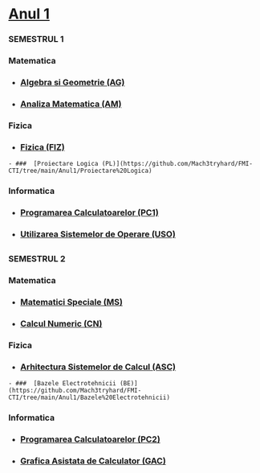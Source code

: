 # [Anul 1](https://github.com/Mach3tryhard/FMI-CTI/tree/main/Anul1)

### **SEMESTRUL 1**
### Matematica
 - ###  [Algebra si Geometrie (AG)](https://github.com/Mach3tryhard/FMI-CTI/tree/main/Anul1/Algebra%20si%20Geometrie)
  - ###  [Analiza Matematica (AM)](https://github.com/Mach3tryhard/FMI-CTI/tree/main/Anul1/Analiza%20Matematica)
 ### Fizica
   - ###  [Fizica (FIZ)](https://github.com/Mach3tryhard/FMI-CTI/tree/main/Anul1/Fizica)
    - ###  [Proiectare Logica (PL)](https://github.com/Mach3tryhard/FMI-CTI/tree/main/Anul1/Proiectare%20Logica)
### Informatica
   - ### [Programarea Calculatoarelor (PC1)](https://github.com/Mach3tryhard/FMI-CTI/tree/main/Anul1/Programarea%20Calculatoarelor)
   - ###  [Utilizarea Sistemelor de Operare (USO)](https://github.com/Mach3tryhard/FMI-CTI/tree/main/Anul1/Utilizarea%20Sistemelor%20de%20Operare)
## 
### **SEMESTRUL 2**
### Matematica
 - ###  [Matematici Speciale (MS)](https://github.com/Mach3tryhard/FMI-CTI/tree/main/Anul1/Matematici%20Speciale)
  - ###  [Calcul Numeric (CN)](https://github.com/Mach3tryhard/FMI-CTI/tree/main/Anul1/Calcul%20Numeric)
### Fizica
   - ###  [Arhitectura Sistemelor de Calcul (ASC)](https://github.com/Mach3tryhard/FMI-CTI/tree/main/Anul1/Arhitectura%20Sistemelor%20de%20Calcul)
    - ###  [Bazele Electrotehnicii (BE)](https://github.com/Mach3tryhard/FMI-CTI/tree/main/Anul1/Bazele%20Electrotehnicii)
### Informatica
   - ### [Programarea Calculatoarelor (PC2)](https://github.com/Mach3tryhard/FMI-CTI/tree/main/Anul1/Programarea%20Calculatoarelor%20II)
   - ###  [Grafica Asistata de Calculator (GAC)](https://github.com/Mach3tryhard/FMI-CTI/tree/main/Anul1/Grafica%20Asistata%20de%20Calculator)
